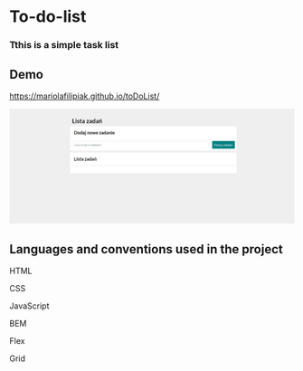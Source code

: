 ﻿# To-do-list
 
 ### Tthis is a simple task list
 
 ## Demo
 
https://mariolafilipiak.github.io/toDoList/
 
![gif](https://github.com/MariolaFilipiak/toDoList/blob/main/images/gif.gif?raw=true)


## Languages and conventions used in the project

HTML

CSS

JavaScript

BEM

Flex

Grid

